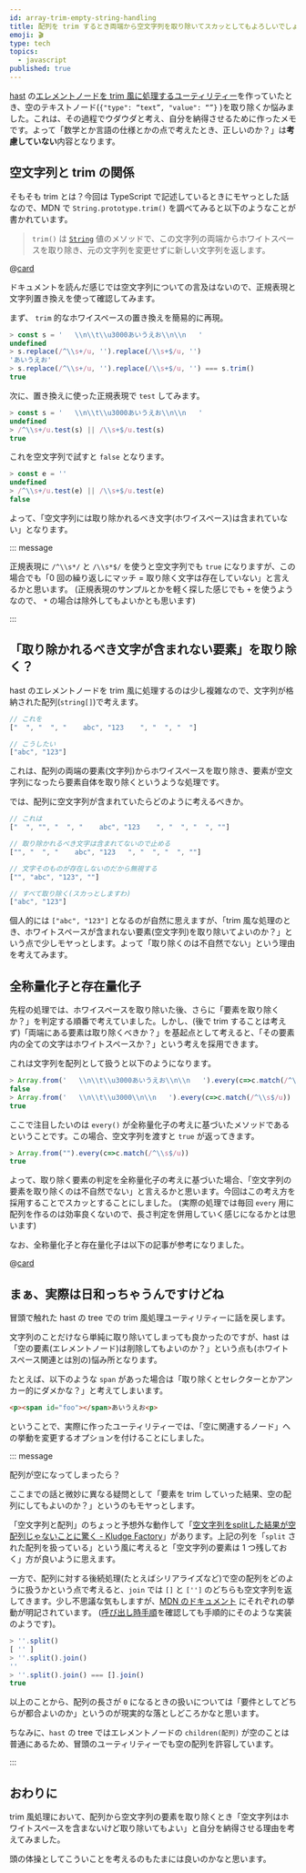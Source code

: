 ```yaml
---
id: array-trim-empty-string-handling
title: 配列を trim するとき両端から空文字列を取り除いてスカッとしてもよろしいでしょうか
emoji: 🎬
type: tech
topics:
  - javascript
published: true
---
```


[hast](https://github.com/syntax-tree/hast) の[エレメントノードを trim 風に処理するユーティリティー](https://github.com/hankei6km/hast-util-trim-element)を作っていたとき、空のテキストノード(`{"type": “text”, "value": “”}` )を取り除くか悩みました。これは、その過程でウダウダと考え、自分を納得させるために作ったメモです。よって「数学とか言語の仕様とかの点で考えたとき、正しいのか？」は**考慮していない**内容となります。

## 空文字列と trim の関係

そもそも trim とは？今回は TypeScript で記述しているときにモヤっとした話なので、MDN で `String.prototype.trim()` を調べてみると以下のようなことが書かれています。

> `trim()` は [`String`](https://developer.mozilla.org/ja/docs/Web/JavaScript/Reference/Global_Objects/String) 値のメソッドで、この文字列の両端からホワイトスペースを取り除き、元の文字列を変更せずに新しい文字列を返します。

@[card](https://developer.mozilla.org/ja/docs/Web/JavaScript/Reference/Global_Objects/String/trim)

ドキュメントを読んだ感じでは空文字列についての言及はないので、正規表現と文字列置き換えを使って確認してみます。

まず、 `trim` 的なホワイスペースの置き換えを簡易的に再現。

```javascript
> const s = '   \\n\\t\\u3000あいうえお\\n\\n   '
undefined
> s.replace(/^\\s+/u, '').replace(/\\s+$/u, '')
'あいうえお'
> s.replace(/^\\s+/u, '').replace(/\\s+$/u, '') === s.trim()
true
```

次に、置き換えに使った正規表現で `test` してみます。

```javascript
> const s = '   \\n\\t\\u3000あいうえお\\n\\n   '
undefined
> /^\\s+/u.test(s) || /\\s+$/u.test(s)
true
```

これを空文字列で試すと `false` となります。

```javascript
> const e = ''
undefined
> /^\\s+/u.test(e) || /\\s+$/u.test(e)
false
```

よって、「空文字列には取り除かれるべき文字(ホワイスペース)は含まれていない」となります。

::: message

正規表現に `/^\\s*/` と `/\\s*$/` を使うと空文字列でも `true` になりますが、この場合でも「0 回の繰り返しにマッチ = 取り除く文字は存在していない」と言えるかと思います。 (正規表現のサンプルとかを軽く探した感じでも `+` を使うようなので、 `*` の場合は除外してもよいかとも思います)

:::

## 「取り除かれるべき文字が含まれない要素」を取り除く？

hast のエレメントノードを trim 風に処理するのは少し複雑なので、文字列が格納された配列(`string[]`)で考えます。

```javascript
// これを
["  ", "  ", "    abc", "123    ", "  ", "  "]

// こうしたい
["abc", "123"]
```

これは、配列の両端の要素(文字列)からホワイスペースを取り除き、要素が空文字列になったら要素自体を取り除くというような処理です。

では、配列に空文字列が含まれていたらどのように考えるべきか。

```javascript
// これは
["  ", "", "  ", "    abc", "123    ", "  ", "  ", ""]

// 取り除かれるべき文字は含まれてないので止める
["", "  ", "    abc", "123   ", "  ", "  ", ""]

// 文字そのものが存在しないのだから無視する
["", "abc", "123", ""]

// すべて取り除く(スカっとしますわ)
["abc", "123"]
```

個人的には `["abc", "123"]` となるのが自然に思えますが、「trim 風な処理のとき、ホワイトスペースが含まれない要素(空文字列)を取り除いてよいのか？」という点で少しモヤっとします。よって「取り除くのは不自然でない」という理由を考えてみます。

## 全称量化子と存在量化子

先程の処理では、ホワイスペースを取り除いた後、さらに「要素を取り除くか？」を判定する順番で考えていました。しかし、(後で trim することは考えず)「両端にある要素は取り除くべきか？」を基起点として考えると、「その要素内の全ての文字はホワイトスペースか？」という考えを採用できます。

これは文字列を配列として扱うと以下のようになります。

```javascript
> Array.from('   \\n\\t\\u3000あいうえお\\n\\n   ').every(c=>c.match(/^\\s$/u))
false
> Array.from('   \\n\\t\\u3000\\n\\n   ').every(c=>c.match(/^\\s$/u))
true
```

ここで注目したいのは `every()` が全称量化子の考えに基づいたメソッドであるということです。この場合、空文字列を渡すと `true` が返ってきます。

```javascript
> Array.from("").every(c=>c.match(/^\\s$/u))
true
```

よって、取り除く要素の判定を全称量化子の考えに基づいた場合、「空文字列の要素を取り除くのは不自然でない」と言えるかと思います。今回はこの考え方を採用することでスカッとすることにしました。 (実際の処理では毎回 `every` 用に配列を作るのは効率良くないので、長さ判定を併用していく感じになるかとは思います)

なお、全称量化子と存在量化子は以下の記事が参考になりました。

@[card](https://qiita.com/whopper1962/items/53b8f07c4571b8cfb2ff)

## まぁ、実際は日和っちゃうんですけどね

冒頭で触れた hast の tree での trim 風処理ユーティリティーに話を戻します。

文字列のことだけなら単純に取り除いてしまっても良かったのですが、hast は「空の要素(エレメントノード)は削除してもよいのか？」という点も(ホワイトスペース関連とは別の)悩み所となります。

たとえば、以下のような `span` があった場合は「取り除くとセレクターとかアンカー的にダメかな？」と考えてしまいます。

```html
<p><span id="foo"></span>あいうえお<p>
```

ということで、実際に作ったユーティリティーでは、「空に関連するノード」への挙動を変更するオプションを付けることにしました。

::: message

配列が空になってしまったら？

ここまでの話と微妙に異なる疑問として「要素を trim していった結果、空の配列にしてもよいのか？」というのもモヤっとします。

「空文字列と配列」のちょっと予想外な動作して「[空文字列をsplitした結果が空配列じゃないことに驚く - Kludge Factory](https://tyfkda.github.io/blog/2020/03/13/split-string.html)」があります。上記の列を「`split` された配列を扱っている」という風に考えると「空文字列の要素は 1 つ残しておく」方が良いように思えます。

一方で、配列に対する後続処理(たとえばシリアライズなど)で空の配列をどのように扱うかという点で考えると、`join` では `[]` と `['']` のどちらも空文字列を返してきます。少し不思議な気もしますが、[MDN のドキュメント](https://developer.mozilla.org/ja/docs/Web/JavaScript/Reference/Global_Objects/Array/join) にそれぞれの挙動が明記されています。 ([呼び出し時手順](https://ecma262.com/j/#sec-array.prototype.join)を確認しても手順的にそのような実装のようです)。

```javascript
> ''.split()
[ '' ]
> ''.split().join()
''
> ''.split().join() === [].join()
true
```

以上のことから、配列の長さが `0` になるときの扱いについては「要件としてどちらが都合よいのか」というのが現実的な落としどころかなと思います。

ちなみに、`hast` の tree ではエレメントノードの `children(配列)` が空のことは普通にあるため、冒頭のユーティリティーでも空の配列を許容しています。

:::

## おわりに

trim 風処理において、配列から空文字列の要素を取り除くとき「空文字列はホワイトスペースを含まないけど取り除いてもよい」と自分を納得させる理由を考えてみました。

頭の体操としてこういことを考えるのもたまには良いのかなと思います。
